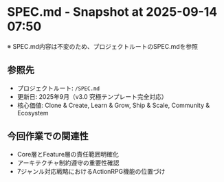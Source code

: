 # SPEC.md - Snapshot at 2025-09-14 07:50

※ SPEC.md内容は不変のため、プロジェクトルートのSPEC.mdを参照

## 参照先
- プロジェクトルート: `/SPEC.md`
- 更新日: 2025年9月（v3.0 究極テンプレート完全対応）
- 核心価値: Clone & Create, Learn & Grow, Ship & Scale, Community & Ecosystem

## 今回作業での関連性
- Core層とFeature層の責任範囲明確化
- アーキテクチャ制約遵守の重要性確認
- 7ジャンル対応戦略におけるActionRPG機能の位置づけ